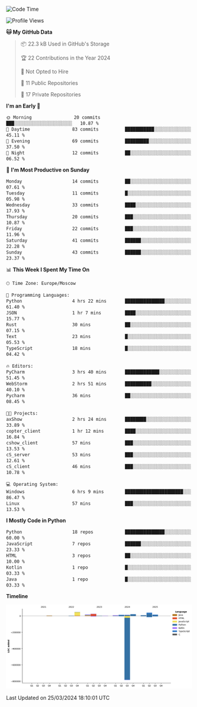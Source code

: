 <!--START_SECTION:waka-->
![Code Time](http://img.shields.io/badge/Code%20Time-231%20hrs%2012%20mins-blue)

![Profile Views](http://img.shields.io/badge/Profile%20Views-19-blue)

**🐱 My GitHub Data** 

> 📦 22.3 kB Used in GitHub's Storage 
 > 
> 🏆 22 Contributions in the Year 2024
 > 
> 🚫 Not Opted to Hire
 > 
> 📜 11 Public Repositories 
 > 
> 🔑 17 Private Repositories 
 > 
**I'm an Early 🐤** 

```text
🌞 Morning                20 commits          ███░░░░░░░░░░░░░░░░░░░░░░   10.87 % 
🌆 Daytime                83 commits          ███████████░░░░░░░░░░░░░░   45.11 % 
🌃 Evening                69 commits          █████████░░░░░░░░░░░░░░░░   37.50 % 
🌙 Night                  12 commits          ██░░░░░░░░░░░░░░░░░░░░░░░   06.52 % 
```
📅 **I'm Most Productive on Sunday** 

```text
Monday                   14 commits          ██░░░░░░░░░░░░░░░░░░░░░░░   07.61 % 
Tuesday                  11 commits          █░░░░░░░░░░░░░░░░░░░░░░░░   05.98 % 
Wednesday                33 commits          ████░░░░░░░░░░░░░░░░░░░░░   17.93 % 
Thursday                 20 commits          ███░░░░░░░░░░░░░░░░░░░░░░   10.87 % 
Friday                   22 commits          ███░░░░░░░░░░░░░░░░░░░░░░   11.96 % 
Saturday                 41 commits          ██████░░░░░░░░░░░░░░░░░░░   22.28 % 
Sunday                   43 commits          ██████░░░░░░░░░░░░░░░░░░░   23.37 % 
```


📊 **This Week I Spent My Time On** 

```text
🕑︎ Time Zone: Europe/Moscow

💬 Programming Languages: 
Python                   4 hrs 22 mins       ███████████████░░░░░░░░░░   61.40 % 
JSON                     1 hr 7 mins         ████░░░░░░░░░░░░░░░░░░░░░   15.77 % 
Rust                     30 mins             ██░░░░░░░░░░░░░░░░░░░░░░░   07.15 % 
Text                     23 mins             █░░░░░░░░░░░░░░░░░░░░░░░░   05.53 % 
TypeScript               18 mins             █░░░░░░░░░░░░░░░░░░░░░░░░   04.42 % 

🔥 Editors: 
PyCharm                  3 hrs 40 mins       █████████████░░░░░░░░░░░░   51.45 % 
WebStorm                 2 hrs 51 mins       ██████████░░░░░░░░░░░░░░░   40.10 % 
Pycharm                  36 mins             ██░░░░░░░░░░░░░░░░░░░░░░░   08.45 % 

🐱‍💻 Projects: 
axShow                   2 hrs 24 mins       ████████░░░░░░░░░░░░░░░░░   33.89 % 
copter_client            1 hr 12 mins        ████░░░░░░░░░░░░░░░░░░░░░   16.84 % 
cshow_client             57 mins             ███░░░░░░░░░░░░░░░░░░░░░░   13.53 % 
cS_server                53 mins             ███░░░░░░░░░░░░░░░░░░░░░░   12.61 % 
cS_client                46 mins             ███░░░░░░░░░░░░░░░░░░░░░░   10.78 % 

💻 Operating System: 
Windows                  6 hrs 9 mins        ██████████████████████░░░   86.47 % 
Linux                    57 mins             ███░░░░░░░░░░░░░░░░░░░░░░   13.53 % 
```

**I Mostly Code in Python** 

```text
Python                   18 repos            ███████████████░░░░░░░░░░   60.00 % 
JavaScript               7 repos             ██████░░░░░░░░░░░░░░░░░░░   23.33 % 
HTML                     3 repos             ██░░░░░░░░░░░░░░░░░░░░░░░   10.00 % 
Kotlin                   1 repo              █░░░░░░░░░░░░░░░░░░░░░░░░   03.33 % 
Java                     1 repo              █░░░░░░░░░░░░░░░░░░░░░░░░   03.33 % 
```



**Timeline**

![Lines of Code chart](https://raw.githubusercontent.com/adlemx/adlemx/main/assets/bar_graph.png)


 Last Updated on 25/03/2024 18:10:01 UTC
<!--END_SECTION:waka-->
